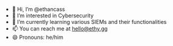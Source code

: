 - 👋 Hi, I’m @ethancass
- 👀 I’m interested in Cybersecurity
- 🌱 I’m currently learning various SIEMs and their functionalities
- 📫 You can reach me at hello@ethy.gg
- 😄 Pronouns: he/him

<!---
ethancass/ethancass is a ✨ special ✨ repository because its `README.md` (this file) appears on your GitHub profile.
You can click the Preview link to take a look at your changes.
--->
